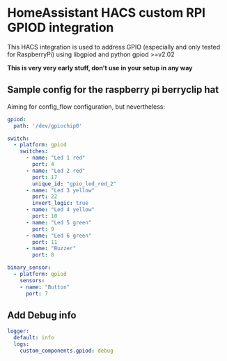 # HomeAssistant HACS custom RPI GPIOD integration

This HACS integration is used to address GPIO (especially and only tested for RaspberryPi) using libgpiod and python gpiod >=v2.02

**This is very very early stuff, don't use in your setup in any way**


## Sample config for the raspberry pi berryclip hat

Aiming for config_flow configuration, but nevertheless:

```yaml
gpiod:
  path: '/dev/gpiochip0'

switch:
  - platform: gpiod
    switches:
      - name: "Led 1 red"
        port: 4
      - name: "Led 2 red"
        port: 17
        unique_id: "gpio_led_red_2"
      - name: "Led 3 yellow"
        port: 22
        invert_logic: true
      - name: "Led 4 yellow"
        port: 10
      - name: "Led 5 green"
        port: 9
      - name: "Led 6 green"
        port: 11
      - name: "Buzzer"
        port: 8

binary_sensor:
  - platform: gpiod
    sensors:
    - name: "Button"
      port: 7
```

## Add Debug info
```yaml
logger:
  default: info
  logs:
    custom_components.gpiod: debug
```


